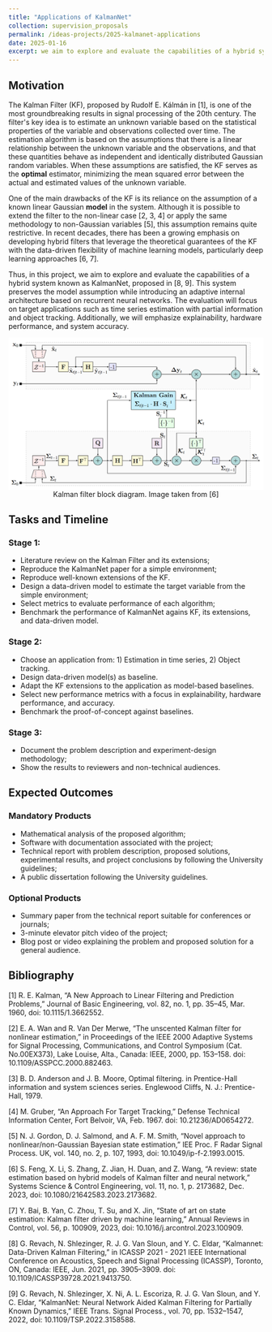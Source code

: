 ```yaml
---
title: "Applications of KalmanNet"
collection: supervision_proposals
permalink: /ideas-projects/2025-kalmanet-applications
date: 2025-01-16
excerpt: we aim to explore and evaluate the capabilities of a hybrid system known as KalmanNet. This system preserves the model assumption while introducing an adaptive internal architecture based on recurrent neural networks. The evaluation will focus on target applications such as time series estimation with partial information and object tracking. Additionally, we will emphasize explainability, hardware performance, and system accuracy.
---
```


## Motivation

The Kalman Filter (KF), proposed by Rudolf E. Kálmán in [1], is one of the most groundbreaking results in signal processing of the 20th century. The filter's key idea is to estimate an unknown variable based on the statistical properties of the variable and observations collected over time. The estimation algorithm is based on the assumptions that there is a linear relationship between the unknown variable and the observations, and that these quantities behave as independent and identically distributed Gaussian random variables. When these assumptions are satisfied, the KF serves as the **optimal** estimator, minimizing the mean squared error between the actual and estimated values of the unknown variable.

One of the main drawbacks of the KF is its reliance on the assumption of a known linear Gaussian **model** in the system. Although it is possible to extend the filter to the non-linear case [2, 3, 4] or apply the same methodology to non-Gaussian variables [5], this assumption remains quite restrictive. In recent decades, there has been a growing emphasis on developing hybrid filters that leverage the theoretical guarantees of the KF with the data-driven flexibility of machine learning models, particularly deep learning approaches [6, 7]. 

Thus, in this project, we aim to explore and evaluate the capabilities of a hybrid system known as KalmanNet, proposed in [8, 9]. This system preserves the model assumption while introducing an adaptive internal architecture based on recurrent neural networks. The evaluation will focus on target applications such as time series estimation with partial information and object tracking. Additionally, we will emphasize explainability, hardware performance, and system accuracy.

<div style="text-align: center;">
    <img src="/images/kalmannet.png"
        alt="Kalman filter block diagram."
        style="display: block; margin-left: auto; margin-right: auto;" />
    <figcaption>Kalman filter block diagram. Image taken from [6]</figcaption>
</div>

## Tasks and Timeline

### Stage 1:
* Literature review on the Kalman Filter and its extensions;
* Reproduce the KalmanNet paper for a simple environment;
* Reproduce well-known extensions of the KF.
* Design a data-driven model to estimate the target variable from the simple environment;
* Select metrics to evaluate performance of each algorithm;
* Benchmark the performance of KalmanNet agains KF, its extensions, and data-driven model.

### Stage 2:
* Choose an application from: 1) Estimation in time series, 2) Object tracking.
* Design data-driven model(s) as baseline.
* Adapt the KF extensions to the application as model-based baselines.
* Select new performance metrics with a focus in explainability, hardware performance, and accuracy.
* Benchmark the proof-of-concept against baselines.

### Stage 3: 
* Document the problem description and experiment-design methodology;
* Show the results to reviewers and non-technical audiences.

## Expected Outcomes

### Mandatory Products
* Mathematical analysis of the proposed algorithm;
* Software with documentation associated with the project;
* Technical report with problem description, proposed solutions, experimental results, and project conclusions by following the University guidelines;
* A public dissertation following the University guidelines.

### Optional Products
* Summary paper from the technical report suitable for conferences or journals;
* 3-minute elevator pitch video of the project;
* Blog post or video explaining the problem and proposed solution for a general audience.

## Bibliography
[1] R. E. Kalman, “A New Approach to Linear Filtering and Prediction Problems,” Journal of Basic Engineering, vol. 82, no. 1, pp. 35–45, Mar. 1960, doi: 10.1115/1.3662552.

[2] E. A. Wan and R. Van Der Merwe, “The unscented Kalman filter for nonlinear estimation,” in Proceedings of the IEEE 2000 Adaptive Systems for Signal Processing, Communications, and Control Symposium (Cat. No.00EX373), Lake Louise, Alta., Canada: IEEE, 2000, pp. 153–158. doi: 10.1109/ASSPCC.2000.882463.

[3] B. D. Anderson and J. B. Moore, Optimal filtering. in Prentice-Hall information and system sciences series. Englewood Cliffs, N. J.: Prentice-Hall, 1979.

[4] M. Gruber, “An Approach For Target Tracking,” Defense Technical Information Center, Fort Belvoir, VA, Feb. 1967. doi: 10.21236/AD0654272.

[5] N. J. Gordon, D. J. Salmond, and A. F. M. Smith, “Novel approach to nonlinear/non-Gaussian Bayesian state estimation,” IEE Proc. F Radar Signal Process. UK, vol. 140, no. 2, p. 107, 1993, doi: 10.1049/ip-f-2.1993.0015.

[6] S. Feng, X. Li, S. Zhang, Z. Jian, H. Duan, and Z. Wang, “A review: state estimation based on hybrid models of Kalman filter and neural network,” Systems Science & Control Engineering, vol. 11, no. 1, p. 2173682, Dec. 2023, doi: 10.1080/21642583.2023.2173682.

[7] Y. Bai, B. Yan, C. Zhou, T. Su, and X. Jin, “State of art on state estimation: Kalman filter driven by machine learning,” Annual Reviews in Control, vol. 56, p. 100909, 2023, doi: 10.1016/j.arcontrol.2023.100909.

[8] G. Revach, N. Shlezinger, R. J. G. Van Sloun, and Y. C. Eldar, “Kalmannet: Data-Driven Kalman Filtering,” in ICASSP 2021 - 2021 IEEE International Conference on Acoustics, Speech and Signal Processing (ICASSP), Toronto, ON, Canada: IEEE, Jun. 2021, pp. 3905–3909. doi: 10.1109/ICASSP39728.2021.9413750.

[9] G. Revach, N. Shlezinger, X. Ni, A. L. Escoriza, R. J. G. Van Sloun, and Y. C. Eldar, “KalmanNet: Neural Network Aided Kalman Filtering for Partially Known Dynamics,” IEEE Trans. Signal Process., vol. 70, pp. 1532–1547, 2022, doi: 10.1109/TSP.2022.3158588.







